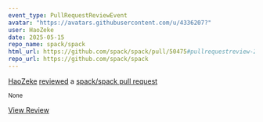 ```yaml
---
event_type: PullRequestReviewEvent
avatar: "https://avatars.githubusercontent.com/u/4336207?"
user: HaoZeke
date: 2025-05-15
repo_name: spack/spack
html_url: https://github.com/spack/spack/pull/50475#pullrequestreview-2844037287
repo_url: https://github.com/spack/spack
---
```


<a href='https://github.com/HaoZeke' target='_blank'>HaoZeke</a> <a href='https://github.com/spack/spack/pull/50475#pullrequestreview-2844037287' target='_blank'>reviewed</a> a <a href='https://github.com/spack/spack/pull/50475' target='_blank'>spack/spack pull request</a>

<small>None</small>

<a href='https://github.com/spack/spack/pull/50475#pullrequestreview-2844037287' target='_blank'>View Review</a>